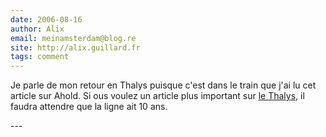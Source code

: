 ```yaml
---
date: 2006-08-16
author: Alix
email: meinamsterdam@blog.re
site: http://alix.guillard.fr
tags: comment
---
```


<p>
Je parle de mon retour en Thalys puisque c'est dans le train que j'ai lu cet article sur Ahold. Si ous voulez un article plus important sur <a href="/une-nouvelle-ligne-a-grande-vitesse">le Thalys</a>, il faudra attendre que la ligne ait 10 ans.
</p>
---